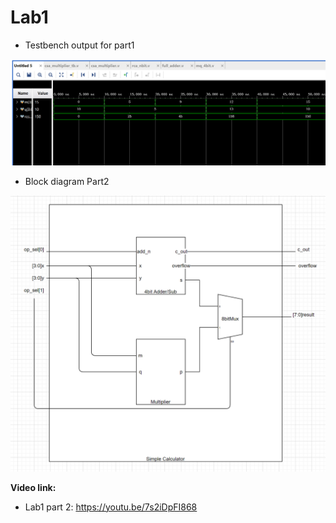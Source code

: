 # Lab1


* Testbench output for part1

![testbench result](part1screenshot.png)

* Block diagram Part2

![block diagram](part1blockdiagram.png)

**Video link:** 

* Lab1 part 2: https://youtu.be/7s2iDpFI868


